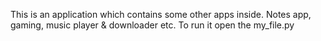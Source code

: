 This is an application which contains some other apps inside. Notes app, gaming, music player & downloader etc. To run it open the my_file.py
